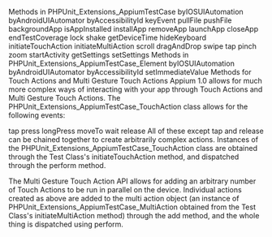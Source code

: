 Methods in PHPUnit_Extensions_AppiumTestCase
byIOSUIAutomation
byAndroidUIAutomator
byAccessibilityId
keyEvent
pullFile
pushFile
backgroundApp
isAppInstalled
installApp
removeApp
launchApp
closeApp
endTestCoverage
lock
shake
getDeviceTime
hideKeyboard
initiateTouchAction
initiateMultiAction
scroll
dragAndDrop
swipe
tap
pinch
zoom
startActivity
getSettings
setSettings
Methods in PHPUnit_Extensions_AppiumTestCase_Element
byIOSUIAutomation
byAndroidUIAutomator
byAccessibilityId
setImmediateValue
Methods for Touch Actions and Multi Gesture Touch Actions
Appium 1.0 allows for much more complex ways of interacting with your app through Touch Actions and Multi Gesture Touch Actions. The PHPUnit_Extensions_AppiumTestCase_TouchAction class allows for the following events:

tap
press
longPress
moveTo
wait
release
All of these except tap and release can be chained together to create arbitrarily complex actions. Instances of the PHPUnit_Extensions_AppiumTestCase_TouchAction class are obtained through the Test Class's initiateTouchAction method, and dispatched through the perform method.

The Multi Gesture Touch Action API allows for adding an arbitrary number of Touch Actions to be run in parallel on the device. Individual actions created as above are added to the multi action object (an instance of PHPUnit_Extensions_AppiumTestCase_MultiAction obtained from the Test Class's initiateMultiAction method) through the add method, and the whole thing is dispatched using perform.
